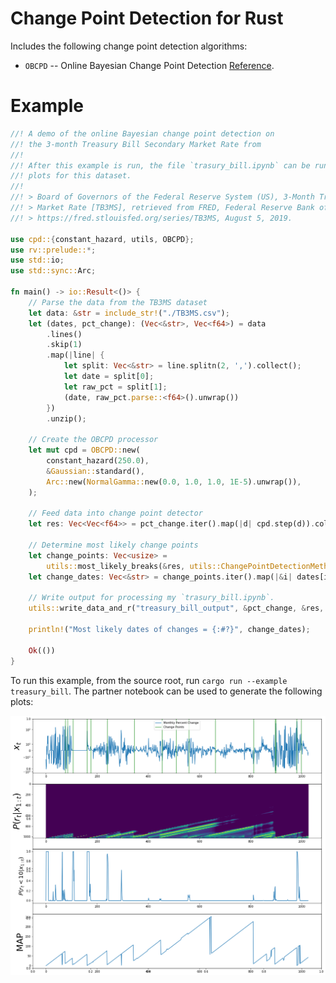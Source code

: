 # Change Point Detection for Rust

Includes the following change point detection algorithms:
* `OBCPD` -- Online Bayesian Change Point Detection [Reference](https://arxiv.org/pdf/0710.3742.pdf).

# Example
```rust
//! A demo of the online Bayesian change point detection on
//! the 3-month Treasury Bill Secondary Market Rate from
//!
//! After this example is run, the file `trasury_bill.ipynb` can be run to generate
//! plots for this dataset.
//!
//! > Board of Governors of the Federal Reserve System (US), 3-Month Treasury Bill: Secondary
//! > Market Rate [TB3MS], retrieved from FRED, Federal Reserve Bank of St. Louis;
//! > https://fred.stlouisfed.org/series/TB3MS, August 5, 2019.

use cpd::{constant_hazard, utils, OBCPD};
use rv::prelude::*;
use std::io;
use std::sync::Arc;

fn main() -> io::Result<()> {
    // Parse the data from the TB3MS dataset
    let data: &str = include_str!("./TB3MS.csv");
    let (dates, pct_change): (Vec<&str>, Vec<f64>) = data
        .lines()
        .skip(1)
        .map(|line| {
            let split: Vec<&str> = line.splitn(2, ',').collect();
            let date = split[0];
            let raw_pct = split[1];
            (date, raw_pct.parse::<f64>().unwrap())
        })
        .unzip();

    // Create the OBCPD processor
    let mut cpd = OBCPD::new(
        constant_hazard(250.0),
        &Gaussian::standard(),
        Arc::new(NormalGamma::new(0.0, 1.0, 1.0, 1E-5).unwrap()),
    );

    // Feed data into change point detector
    let res: Vec<Vec<f64>> = pct_change.iter().map(|d| cpd.step(d)).collect();

    // Determine most likely change points
    let change_points: Vec<usize> =
        utils::most_likely_breaks(&res, utils::ChangePointDetectionMethod::DropThreshold(0.1));
    let change_dates: Vec<&str> = change_points.iter().map(|&i| dates[i]).collect();

    // Write output for processing my `trasury_bill.ipynb`.
    utils::write_data_and_r("treasury_bill_output", &pct_change, &res, &change_points)?;

    println!("Most likely dates of changes = {:#?}", change_dates);

    Ok(())
}
```

To run this example, from the source root, run `cargo run --example treasury_bill`.
The partner notebook can be used to generate the following plots: 

![Treasury Bill Plots](./treasury_bill_plots.png)
